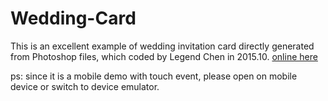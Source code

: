 # Wedding-Card
This is an excellent example of wedding invitation card directly generated from Photoshop files, which coded by Legend Chen in 2015.10. [online here](https://legend-chen.github.io/Wedding-Card/bin/index.html) 

ps: since it is a mobile demo with touch event, please open on mobile device or switch to device emulator.